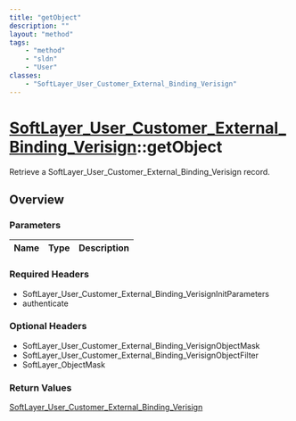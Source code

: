 ```yaml
---
title: "getObject"
description: ""
layout: "method"
tags:
    - "method"
    - "sldn"
    - "User"
classes:
    - "SoftLayer_User_Customer_External_Binding_Verisign"
---
```

# [SoftLayer_User_Customer_External_Binding_Verisign](/reference/services/SoftLayer_User_Customer_External_Binding_Verisign)::getObject

Retrieve a SoftLayer_User_Customer_External_Binding_Verisign record.


## Overview 


### Parameters 
|Name | Type | Description |
| --- | --- | --- |


### Required Headers
* SoftLayer_User_Customer_External_Binding_VerisignInitParameters
* authenticate

### Optional Headers
* SoftLayer_User_Customer_External_Binding_VerisignObjectMask
* SoftLayer_User_Customer_External_Binding_VerisignObjectFilter
* SoftLayer_ObjectMask

### Return Values
<a href='/reference/datatypes/SoftLayer_User_Customer_External_Binding_Verisign'>SoftLayer_User_Customer_External_Binding_Verisign </a>

